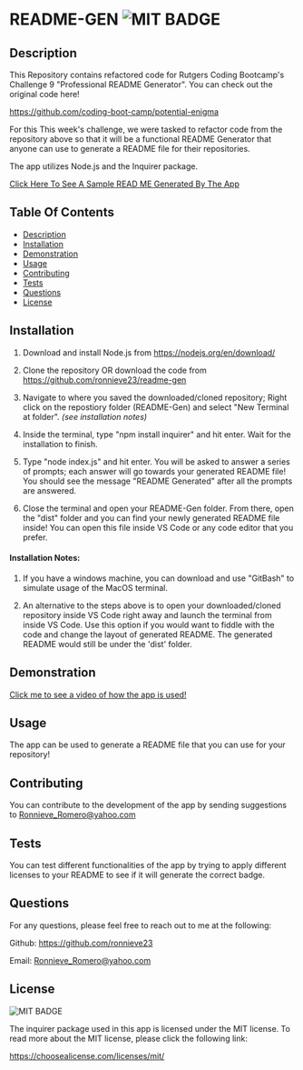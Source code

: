 # README-GEN  ![MIT BADGE](https://img.shields.io/badge/License-MIT-blue.svg)

## Description
This Repository contains refactored code for Rutgers Coding Bootcamp's Challenge 9 "Professional README Generator". You can check out the original code here! 

https://github.com/coding-boot-camp/potential-enigma


For this This week's challenge, we were tasked to refactor code from the repository above so that it will be a functional README Generator that anyone can use to generate a README file for their repositories.

The app utilizes Node.js and the Inquirer package.

[Click Here To See A Sample READ ME Generated By The App](./sample-generated-readme/readme.md)



 ## Table Of Contents
  * [Description](#description)
  * [Installation](#installation)
  * [Demonstration](#demonstration)
  * [Usage](#usage)
  * [Contributing](#contributing)
  * [Tests](#tests)
  * [Questions](#questions)
  * [License](#license)



## Installation
1. Download and install Node.js from https://nodejs.org/en/download/

2. Clone the repository OR download the code from https://github.com/ronnieve23/readme-gen

3. Navigate to where you saved the downloaded/cloned repository; Right click on the repostiory folder (README-Gen) and select "New Terminal at folder". *(see installation notes)*

4. Inside the terminal, type "npm install inquirer" and hit enter. Wait for the installation to finish.

5. Type "node index.js" and hit enter. You will be asked to answer a series of prompts; each answer will go towards your generated README file! You should see the message "README Generated" after all the prompts are answered.

6. Close the terminal and open your README-Gen folder. From there, open the "dist" folder and you can find your newly generated README file inside! You can open this file inside VS Code or any code editor that you prefer.

#### Installation Notes:
 1. If you have a windows machine, you can download and use "GitBash" to simulate usage of the MacOS terminal.

 2. An alternative to the steps above is to open your downloaded/cloned repository inside VS Code right away and launch the terminal from inside VS Code. Use this option if you would want to fiddle with the code and change the layout of generated README. The generated README would still be under the 'dist' folder.

 ## Demonstration
 
 [Click me to see  a video of how the app is used!](https://drive.google.com/file/d/1xjwPnUxoodyo42vVsk_Al7dJMGZ5lPA9/view?usp=sharing)

 ## Usage

 The app can be used to generate a README file that you can use for your repository!

 ## Contributing

 You can contribute to the development of the app by sending suggestions to Ronnieve_Romero@yahoo.com

 ## Tests

 You can test different functionalities of the app by trying to apply different licenses to your README to see if it will generate the correct badge.

 ## Questions 

  For any questions, please feel free to reach out to me at the following:

  Github: https://github.com/ronnieve23

  Email: Ronnieve_Romero@yahoo.com

  ## License

 ![MIT BADGE](https://img.shields.io/badge/License-MIT-blue.svg)

  The inquirer package used in this app is licensed under the MIT license. To read more about the MIT license, please click the following link:

  https://choosealicense.com/licenses/mit/